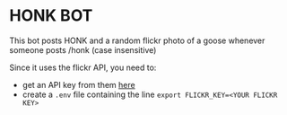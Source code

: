 # HONK BOT

This bot posts HONK and a random flickr photo of a goose whenever someone posts /honk (case insensitive)

Since it uses the flickr API, you need to: 
- get an API key from them [here](https://www.flickr.com/services/api/misc.api_keys.html)
- create a `.env` file containing the line `export FLICKR_KEY=<YOUR FLICKR KEY>`
